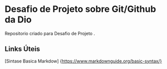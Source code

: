 # Desafio de Projeto sobre Git/Github da Dio

Repositorio criado para Desafio de Projeto .
## Links Úteis
[Sintase Basica Markdow] {https://www.markdownguide.org/basic-syntax/}
